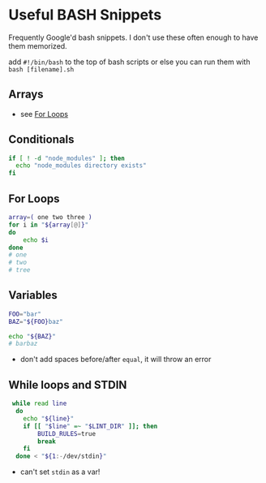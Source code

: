 # Useful BASH Snippets
Frequently Google'd bash snippets. I don't use these often enough to have them
memorized.

add `#!/bin/bash` to the top of bash scripts or else you can run them with `bash [filename].sh`

## Arrays
- see [For Loops](#for-loops)

## Conditionals
```bash
if [ ! -d "node_modules" ]; then
  echo "node_modules directory exists"
fi
```

## For Loops
```bash
array=( one two three )
for i in "${array[@]}"
do
	echo $i
done
# one
# two
# tree
```

## Variables
```bash
FOO="bar"
BAZ="${FOO}baz"

echo "${BAZ}"
# barbaz
```

- don't add spaces before/after `equal`, it will throw an error

## While loops and STDIN
```bash
 while read line
  do
    echo "${line}"
    if [[ "$line" =~ "$LINT_DIR" ]]; then
        BUILD_RULES=true
        break
    fi
  done < "${1:-/dev/stdin}"
```
- can't set `stdin` as a var!

